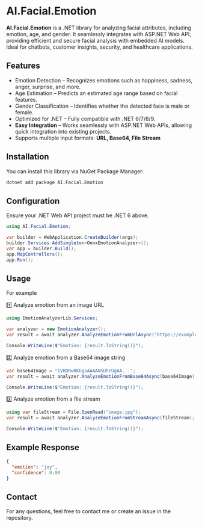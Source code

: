 # AI.Facial.Emotion

**AI.Facial.Emotion** is a .NET library for analyzing facial attributes, including emotion, age, and gender. It seamlessly integrates with ASP.NET Web API, providing efficient and secure facial analysis with embedded
AI models. Ideal for chatbots, customer insights, security, and healthcare applications.

## Features

- Emotion Detection – Recognizes emotions such as happiness, sadness, anger, surprise, and more.
- Age Estimation – Predicts an estimated age range based on facial features.
- Gender Classification – Identifies whether the detected face is male or female.
- Optimized for .NET – Fully compatible with .NET 6/7/8/9.
- **Easy Integration** – Works seamlessly with ASP.NET Web APIs, allowing quick integration into existing projects.
- Supports multiple input formats: **URL, Base64, File Stream**

## Installation

You can install this library via NuGet Package Manager:

```bash
dotnet add package AI.Facial.Emotion
```

## Configuration

Ensure your .NET Web API project must be .NET 6 above.

```csharp
using AI.Facial.Emotion;

var builder = WebApplication.CreateBuilder(args);
builder.Services.AddSingleton<OnnxEmotionAnalyzer>();
var app = builder.Build();
app.MapControllers();
app.Run();
```

## Usage

For example

1️⃣ Analyze emotion from an image URL

````csharp
using EmotionAnalyzerLib.Services;

var analyzer = new EmotionAnalyzer();
var result = await analyzer.AnalyzeEmotionFromUrlAsync("https://example.com/image.jpg");

Console.WriteLine($"Emotion: {result.ToString()}");
````

2️⃣ Analyze emotion from a Base64 image string

````csharp
var base64Image = "iVBORw0KGgoAAAANSUhEUgAA...";
var result = await analyzer.AnalyzeEmotionFromBase64Async(base64Image);

Console.WriteLine($"Emotion: {result.ToString()}");
````

3️⃣ Analyze emotion from a file stream

````csharp
using var fileStream = File.OpenRead("image.jpg");
var result = await analyzer.AnalyzeEmotionFromStreamAsync(fileStream);

Console.WriteLine($"Emotion: {result.ToString()}");
````

## Example Response

```json
{
  "emotion": "joy",
  "confidence": 0.98
}
```

## Contact

For any questions, feel free to contact me or create an issue in the repository.

